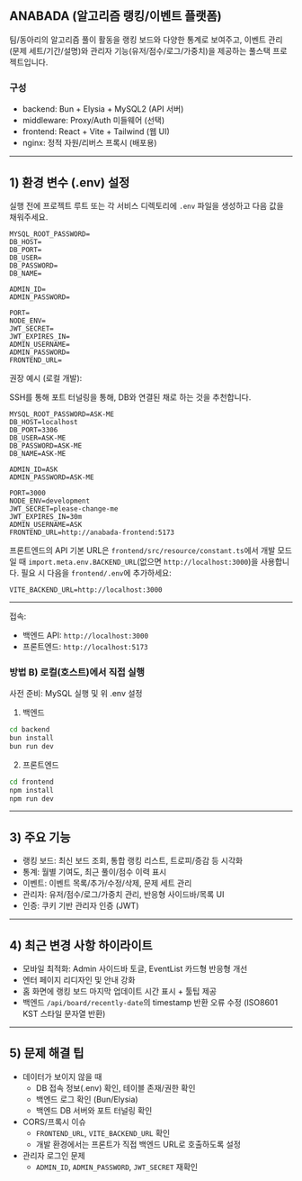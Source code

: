 ## ANABADA (알고리즘 랭킹/이벤트 플랫폼)

팀/동아리의 알고리즘 풀이 활동을 랭킹 보드와 다양한 통계로 보여주고,
이벤트 관리(문제 세트/기간/설명)와 관리자 기능(유저/점수/로그/가중치)을 제공하는 풀스택 프로젝트입니다.

### 구성
- backend: Bun + Elysia + MySQL2 (API 서버)
- middleware: Proxy/Auth 미들웨어 (선택)
- frontend: React + Vite + Tailwind (웹 UI)
- nginx: 정적 자원/리버스 프록시 (배포용)

---

## 1) 환경 변수 (.env) 설정

실행 전에 프로젝트 루트 또는 각 서비스 디렉토리에 `.env` 파일을 생성하고 다음 값을 채워주세요.

```env
MYSQL_ROOT_PASSWORD=
DB_HOST=
DB_PORT=
DB_USER=
DB_PASSWORD=
DB_NAME=

ADMIN_ID=
ADMIN_PASSWORD=

PORT=
NODE_ENV=
JWT_SECRET=
JWT_EXPIRES_IN=
ADMIN_USERNAME=
ADMIN_PASSWORD=
FRONTEND_URL=
```

권장 예시 (로컬 개발):

SSH를 통해 포트 터널링을 통해, DB와 연결된 채로 하는 것을 추천합니다.

```env
MYSQL_ROOT_PASSWORD=ASK-ME
DB_HOST=localhost
DB_PORT=3306
DB_USER=ASK-ME
DB_PASSWORD=ASK-ME
DB_NAME=ASK-ME

ADMIN_ID=ASK
ADMIN_PASSWORD=ASK-ME

PORT=3000
NODE_ENV=development
JWT_SECRET=please-change-me
JWT_EXPIRES_IN=30m
ADMIN_USERNAME=ASK
FRONTEND_URL=http://anabada-frontend:5173
```

프론트엔드의 API 기본 URL은 `frontend/src/resource/constant.ts`에서
개발 모드일 때 `import.meta.env.BACKEND_URL`(없으면 `http://localhost:3000`)을 사용합니다.
필요 시 다음을 `frontend/.env`에 추가하세요:

```env
VITE_BACKEND_URL=http://localhost:3000
```

---

접속:
- 백엔드 API: `http://localhost:3000`
- 프론트엔드: `http://localhost:5173`

### 방법 B) 로컬(호스트)에서 직접 실행

사전 준비: MySQL 실행 및 위 .env 설정

1) 백엔드
```bash
cd backend
bun install
bun run dev
```

2) 프론트엔드
```bash
cd frontend
npm install
npm run dev
```

---

## 3) 주요 기능

- 랭킹 보드: 최신 보드 조회, 통합 랭킹 리스트, 트로피/증감 등 시각화
- 통계: 월별 기여도, 최근 풀이/점수 이력 표시
- 이벤트: 이벤트 목록/추가/수정/삭제, 문제 세트 관리
- 관리자: 유저/점수/로그/가중치 관리, 반응형 사이드바/목록 UI
- 인증: 쿠키 기반 관리자 인증 (JWT)

---

## 4) 최근 변경 사항 하이라이트

- 모바일 최적화: Admin 사이드바 토글, EventList 카드형 반응형 개선
- 엔터 페이지 리디자인 및 안내 강화
- 홈 화면에 랭킹 보드 마지막 업데이트 시간 표시 + 툴팁 제공
- 백엔드 `/api/board/recently-date`의 timestamp 반환 오류 수정 (ISO8601 KST 스타일 문자열 반환)

---

## 5) 문제 해결 팁

- 데이터가 보이지 않을 때
  - DB 접속 정보(.env) 확인, 테이블 존재/권한 확인
  - 백엔드 로그 확인 (Bun/Elysia)
  - 백엔드 DB 서버와 포트 터널링 확인
- CORS/프록시 이슈
  - `FRONTEND_URL`, `VITE_BACKEND_URL` 확인
  - 개발 환경에서는 프론트가 직접 백엔드 URL로 호출하도록 설정
- 관리자 로그인 문제
  - `ADMIN_ID`, `ADMIN_PASSWORD`, `JWT_SECRET` 재확인
